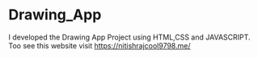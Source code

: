 # Drawing_App
I developed the Drawing App Project using HTML,CSS and JAVASCRIPT. Too see this website visit https://nitishrajcool9798.me/
